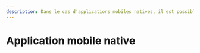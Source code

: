 ```yaml
---
description: Dans le cas d'applications mobiles natives, il est possible
---
```


# Application mobile native

